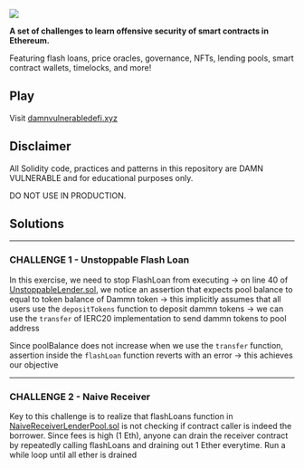 ![](cover.png)

**A set of challenges to learn offensive security of smart contracts in Ethereum.**

Featuring flash loans, price oracles, governance, NFTs, lending pools, smart contract wallets, timelocks, and more!

## Play

Visit [damnvulnerabledefi.xyz](https://damnvulnerabledefi.xyz)

## Disclaimer

All Solidity code, practices and patterns in this repository are DAMN VULNERABLE and for educational purposes only.

DO NOT USE IN PRODUCTION.

## Solutions

---

### CHALLENGE 1 - Unstoppable Flash Loan

In this exercise, we need to stop FlashLoan from executing -> on line 40 of [UnstoppableLender.sol](./contracts/unstoppable/UnstoppableLender.sol), we notice an assertion that expects pool balance to equal to token balance of Dammn token -> this implicitly assumes that all users use the `depositTokens` function to deposit dammn tokens -> we can use the `transfer` of IERC20 implementation to send dammn tokens to pool address

Since poolBalance does not increase when we use the `transfer` function, assertion inside the `flashLoan` function reverts with an error -> this achieves our objective

---

### CHALLENGE 2 - Naive Receiver

Key to this challenge is to realize that flashLoans function in [NaiveReceiverLenderPool.sol](./contracts/naive-receiver/NaiveReceiverLenderPool.sol) is not checking if contract caller is indeed the borrower. Since fees is high (1 Eth), anyone can drain the receiver contract by repeatedly calling flashLoans and draining out 1 Ether everytime. Run a while loop until all ether is drained
